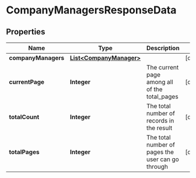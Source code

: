 

# CompanyManagersResponseData


## Properties

| Name | Type | Description | Notes |
|------------ | ------------- | ------------- | -------------|
|**companyManagers** | [**List&lt;CompanyManager&gt;**](CompanyManager.md) |  |  [optional] |
|**currentPage** | **Integer** | The current page among all of the total_pages |  [optional] |
|**totalCount** | **Integer** | The total number of records in the result |  [optional] |
|**totalPages** | **Integer** | The total number of pages the user can go through |  [optional] |



